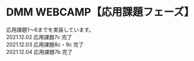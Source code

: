 # DMM WEBCAMP【応用課題フェーズ】
応用課題1〜6までを実装しています。<br>
2021.12.02 応用課題7c 完了<br>
2021.12.03 応用課題8c・9c 完了<br>
2021.12.04 応用課題7b 完了
